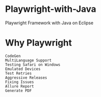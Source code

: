 # Playwright-with-Java
Playwright Framework with Java on Eclipse

# Why Playwright
    CodeGen
    MultiLanguage Support
    Testing Safari on Windows
    Emulated Devices
    Test Retries
    Aggressive Releases
    Fixing Issues
    Allure Report
    Generate PDF
